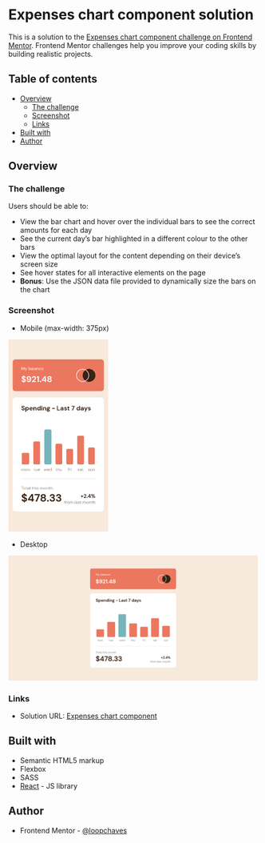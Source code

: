 # Expenses chart component solution

This is a solution to the [Expenses chart component challenge on Frontend Mentor](https://www.frontendmentor.io/challenges/expenses-chart-component-e7yJBUdjwt). Frontend Mentor challenges help you improve your coding skills by building realistic projects.

## Table of contents

- [Overview](#overview)
  - [The challenge](#the-challenge)
  - [Screenshot](#screenshot)
  - [Links](#links)
- [Built with](#built-with)
- [Author](#author)

## Overview

### The challenge

Users should be able to:

- View the bar chart and hover over the individual bars to see the correct amounts for each day
- See the current day’s bar highlighted in a different colour to the other bars
- View the optimal layout for the content depending on their device’s screen size
- See hover states for all interactive elements on the page
- **Bonus**: Use the JSON data file provided to dynamically size the bars on the chart

### Screenshot

- Mobile (max-width: 375px)

<img src='https://github.com/loopchaves/challenges/blob/main/src/img/screenshots/expenses-chart-component-mobile.png' width='200'>

- Desktop

<img src='https://github.com/loopchaves/challenges/blob/main/src/img/screenshots/expenses-chart-component-desktop.png' width='500'>

### Links

- Solution URL: [Expenses chart component](https://loopchaves.github.io/challenges/solutions/expenses-chart-component)

## Built with

- Semantic HTML5 markup
- Flexbox
- SASS
- [React](https://reactjs.org/) - JS library

## Author

- Frontend Mentor - [@loopchaves](https://www.frontendmentor.io/profile/loopchaves)